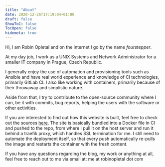 ```yaml
---
title: "About"
date: 2020-12-26T17:19:04+01:00
draft: false
ShowToC: false
TocOpen: false
hidemeta: true
---
```

Hi, I am Robin Opletal and on the internet I go by the name *fourstepper*.

At my day job, I work as a UNIX Systems and Network Administrator for a smaller IT company in Prague, Czech Republic.

I generally enjoy the use of automation and provisioning tools such as Ansible and have real world experience and knowledge of CI technologies, primarily GitLab CI. I also like working with containers, primarily because of their throwaway and simplistic nature.

Aside from that, I try to contribute to the open-source community where I can, be it with commits, bug reports, helping the users with the software or other activities.

If you are interested to find out how this website is built, feel free to check out the sources [here](https://git.sr.ht/~fourstepper/robinopletal.com). The site is basically bundled into a Docker file in CI and pushed to the repo, from where I pull it on the host server and run it behind a traefik proxy, which handles SSL termination for me. I still need to automate the deployment itself, so that every push automatically re-pulls the image and restarts the container with the fresh content.

If you have any questions regarding the blog, my work or anything at all, feel free to reach out to me via email at: me at robinopletal dot com

